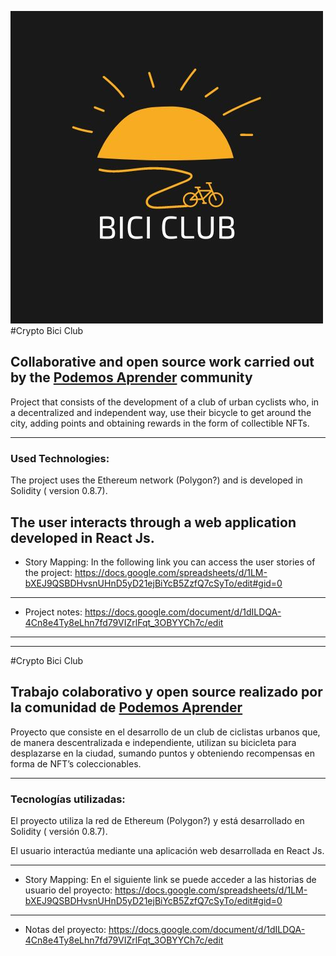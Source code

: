 ![Bici club logo](./FRONTEND_BICI_CLUB/src/images/logo-bici-club.jpg)
#Crypto Bici Club

## Collaborative and open source work carried out by the [Podemos Aprender](https://discord.gg/gymbmn7w) community

Project that consists of the development of a club of urban cyclists who, in a decentralized and independent way, use their bicycle to get around the city, adding points and obtaining rewards in the form of collectible NFTs.

---

### Used Technologies:

The project uses the Ethereum network (Polygon?) and is developed in Solidity ( version 0.8.7).

## The user interacts through a web application developed in React Js.

- Story Mapping: In the following link you can access the user stories of the project: https://docs.google.com/spreadsheets/d/1LM-bXEJ9QSBDHvsnUHnD5yD21ejBiYcB5ZzfQ7cSyTo/edit#gid=0

---

- Project notes: https://docs.google.com/document/d/1dILDQA-4Cn8e4Ty8eLhn7fd79VIZrlFqt_3OBYYCh7c/edit

---

---

#Crypto Bici Club

## Trabajo colaborativo y open source realizado por la comunidad de [Podemos Aprender](https://discord.gg/gymbmn7w)

Proyecto que consiste en el desarrollo de un club de ciclistas urbanos que, de manera descentralizada e independiente, utilizan su bicicleta para desplazarse en la ciudad, sumando puntos y obteniendo recompensas en forma de NFT’s coleccionables.

---

### Tecnologías utilizadas:

El proyecto utiliza la red de Ethereum (Polygon?) y está desarrollado en Solidity ( versión 0.8.7).

El usuario interactúa mediante una aplicación web desarrollada en React Js.

---

- Story Mapping: En el siguiente link se puede acceder a las historias de usuario del proyecto: https://docs.google.com/spreadsheets/d/1LM-bXEJ9QSBDHvsnUHnD5yD21ejBiYcB5ZzfQ7cSyTo/edit#gid=0

---

- Notas del proyecto: https://docs.google.com/document/d/1dILDQA-4Cn8e4Ty8eLhn7fd79VIZrlFqt_3OBYYCh7c/edit
